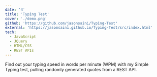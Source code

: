 ```yaml
---
date: '4'
title: 'Typing Test'
cover: './demo.png'
github: 'https://github.com/jasonsaini/Typing-Test'
external: 'https://jasonsaini.github.io/Typing-Test/src/index.html'
tech:
  - JavaScript
  - JQuery
  - HTML/CSS
  - REST APIs
---
```


Find out your typing speed in words per minute (WPM) with my Simple Typing test, pulling randomly generated quotes from a REST API.
